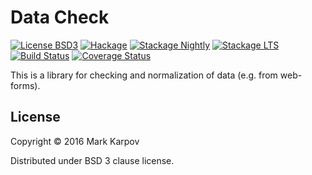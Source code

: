 # Data Check

[![License BSD3](https://img.shields.io/badge/license-BSD3-brightgreen.svg)](http://opensource.org/licenses/BSD-3-Clause)
[![Hackage](https://img.shields.io/hackage/v/data-check.svg?style=flat)](https://hackage.haskell.org/package/data-check)
[![Stackage Nightly](http://stackage.org/package/data-check/badge/nightly)](http://stackage.org/nightly/package/data-check)
[![Stackage LTS](http://stackage.org/package/data-check/badge/lts)](http://stackage.org/lts/package/data-check)
[![Build Status](https://travis-ci.org/mrkkrp/data-check.svg?branch=master)](https://travis-ci.org/mrkkrp/data-check)
[![Coverage Status](https://coveralls.io/repos/mrkkrp/data-check/badge.svg?branch=master&service=github)](https://coveralls.io/github/mrkkrp/data-check?branch=master)

This is a library for checking and normalization of data (e.g. from
web-forms).

## License

Copyright © 2016 Mark Karpov

Distributed under BSD 3 clause license.
